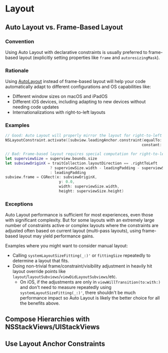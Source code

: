 # Layout

## Auto Layout vs. Frame-Based Layout

### Convention
Using Auto Layout with declarative constraints is usually preferred to frame-based layout (explicitly setting properties like `frame` and `autoresizingMask`).

### Rationale
Using [AutoLayout](https://developer.apple.com/library/archive/documentation/UserExperience/Conceptual/AutolayoutPG/index.html) instead of frame-based layout will help your code automatically adapt to different configurations and OS capabilities like:
- Different window sizes on macOS and iPadOS
- Different iOS devices, including adapting to new devices without needing code updates
- Internationalizations with right-to-left layouts

### Examples

```swift
// Good: Auto Layout will properly mirror the layout for right-to-left languages
NSLayoutConstraint.activate([subview.leadingAnchor.constraint(equalTo: superview.leadingAnchor,
                                                             constant: leadingPadding)])
```

```swift
// Bad: Frame-based layout requires special computation for right-to-left languages
let superviewSize = superview.bounds.size
let subviewOriginX = traitCollection.layoutDirection == .rightToLeft
                    ? superviewSize.width - leadingPadding - superviewSize.width 
                    : leadingPadding
subview.frame = CGRect(x: subviewOriginX,
                        y: 0.0,
                        width: superviewSize.width,
                        height: superviewSize.height)
```

### Exceptions
Auto Layout performance is sufficient for most experiences, even those with significant complexity. But for some layouts with an extremely large number of constraints active or complex layouts where the constraints are adjusted often based on current layout (multi-pass layouts), using frame-based layout may yield performance gains. 

Examples where you might want to consider manual layout:
- Calling `systemLayoutSizeFitting(_:)'` or `fittingSize` repeatedly to determine a layout that fits.
- Doing non-trivial frame/constraint/visibility adjustment in heavily hit layout override points like `layout`/`layoutSubviews`/`viewDidLayoutSubviews`/etc.
    - On iOS, if the adjustments are only in `viewWillTransition(to:with:)` and don't need to measure repeatedly using `systemLayoutSizeFitting(_:)'`, there shouldn't be much performance impact so Auto Layout is likely the better choice for all the benefits above.


## Compose Hierarchies with NSStackViews/UIStackViews

## Use Layout Anchor Constraints